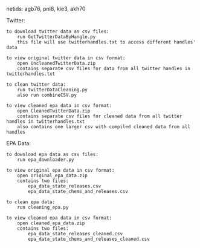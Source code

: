netids: agb76, pnl8, kie3, akh70

Twitter:

    to download twitter data as csv files:
        run GetTwitterDataByHangle.py
        this file will use twitterhandles.txt to access different handles' data

    to view original twitter data in csv format:
        open UncleanedTwitterData.zip
        contains separate csv files for data from all twitter handles in twitterhandles.txt

    to clean twitter data:
        run twitterDataCleaning.py
        also run combineCSV.py

    to view cleaned epa data in csv format:
        open CleanedTwitterData.zip
        contains separate csv files for cleaned data from all twitter handles in twitterhandles.txt
        also contains one larger csv with compiled cleaned data from all handles

EPA Data:

    to download epa data as csv files:
        run epa_downloader.py

    to view original epa data in csv format:
        open original_epa_data.zip
        contains two files:
            epa_data_state_releases.csv
            epa_data_state_chems_and_releases.csv

    to clean epa data:
        run cleaning_epa.py

    to view cleaned epa data in csv format:
        open cleaned_epa_data.zip
        contains two files:
            epa_data_state_releases_cleaned.csv
            epa_data_state_chems_and_releases_cleaned.csv
